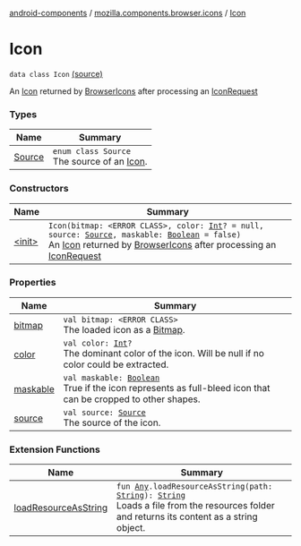 [android-components](../../index.md) / [mozilla.components.browser.icons](../index.md) / [Icon](./index.md)

# Icon

`data class Icon` [(source)](https://github.com/mozilla-mobile/android-components/blob/master/components/browser/icons/src/main/java/mozilla/components/browser/icons/Icon.kt#L17)

An [Icon](./index.md) returned by [BrowserIcons](../-browser-icons/index.md) after processing an [IconRequest](../-icon-request/index.md)

### Types

| Name | Summary |
|---|---|
| [Source](-source/index.md) | `enum class Source`<br>The source of an [Icon](./index.md). |

### Constructors

| Name | Summary |
|---|---|
| [&lt;init&gt;](-init-.md) | `Icon(bitmap: <ERROR CLASS>, color: `[`Int`](https://kotlinlang.org/api/latest/jvm/stdlib/kotlin/-int/index.html)`? = null, source: `[`Source`](-source/index.md)`, maskable: `[`Boolean`](https://kotlinlang.org/api/latest/jvm/stdlib/kotlin/-boolean/index.html)` = false)`<br>An [Icon](./index.md) returned by [BrowserIcons](../-browser-icons/index.md) after processing an [IconRequest](../-icon-request/index.md) |

### Properties

| Name | Summary |
|---|---|
| [bitmap](bitmap.md) | `val bitmap: <ERROR CLASS>`<br>The loaded icon as a [Bitmap](#). |
| [color](color.md) | `val color: `[`Int`](https://kotlinlang.org/api/latest/jvm/stdlib/kotlin/-int/index.html)`?`<br>The dominant color of the icon. Will be null if no color could be extracted. |
| [maskable](maskable.md) | `val maskable: `[`Boolean`](https://kotlinlang.org/api/latest/jvm/stdlib/kotlin/-boolean/index.html)<br>True if the icon represents as full-bleed icon that can be cropped to other shapes. |
| [source](source.md) | `val source: `[`Source`](-source/index.md)<br>The source of the icon. |

### Extension Functions

| Name | Summary |
|---|---|
| [loadResourceAsString](../../mozilla.components.support.test.file/kotlin.-any/load-resource-as-string.md) | `fun `[`Any`](https://kotlinlang.org/api/latest/jvm/stdlib/kotlin/-any/index.html)`.loadResourceAsString(path: `[`String`](https://kotlinlang.org/api/latest/jvm/stdlib/kotlin/-string/index.html)`): `[`String`](https://kotlinlang.org/api/latest/jvm/stdlib/kotlin/-string/index.html)<br>Loads a file from the resources folder and returns its content as a string object. |
